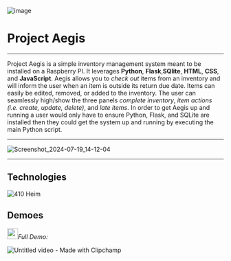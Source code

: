 ![image](https://github.com/user-attachments/assets/70192bc2-3c20-4350-a609-425aa598de47) 
# Project Aegis

***
Project Aegis is a simple inventory management system meant to be installed on a Raspberry PI. It leverages **Python**, **Flask**,**SQlite**, **HTML**, **CSS**, and **JavaScript**. Aegis allows you to _check out_ items from an inventory and will inform the user when an item is outside its return due date. Items can easily be edited, removed, or added to the inventory. The user can seamlessly high/show the three panels _complete inventory_, _item actions (i.e. create, update, delete)_, and _late items_. In order to get Aegis up and running a user would only have to ensure Python, Flask, and SQLite are installed then they could get the system up and running by executing the main Python script.

***
![Screenshot_2024-07-19_14-12-04](https://github.com/user-attachments/assets/6727757f-b223-4be1-bee5-3f02dc985ab4)

***

## Technologies
![410   Heim](https://github.com/user-attachments/assets/524c1a39-0998-43f9-bb49-6b372df9b96b)


## Demoes
<img src="https://user-images.githubusercontent.com/48807137/235379450-240b387a-f405-42e9-8062-93f3e08faf60.png" width="25"/>_Full Demo:_

![Untitled video - Made with Clipchamp](https://github.com/user-attachments/assets/3da76d33-661d-40c7-8824-66f9ba6cb520)
